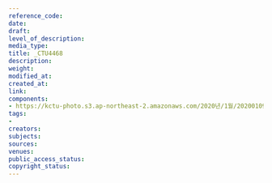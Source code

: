 ```yaml
---
reference_code: 
date: 
draft: 
level_of_description: 
media_type: 
title: _CTU4468
description: 
weight: 
modified_at: 
created_at: 
link: 
components:
- https://kctu-photo.s3.ap-northeast-2.amazonaws.com/2020년/1월/20200109_소위+‘불법체류+외국인+관리대책’+비판과+대안+촉구를+위한+이주인권단체+공동+기자회견/_CTU4468.jpg
tags:
- 
creators: 
subjects: 
sources: 
venues: 
public_access_status: 
copyright_status: 
---
```

